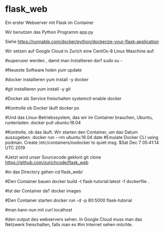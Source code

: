 # flask_web
Ein erster Webserver mit Flask im Container

Wir benutzen das Python Programm app.py

Siehe
https://runnable.com/docker/python/dockerize-your-flask-application

Wir setzen auf Google Cloud in Zurich eine CentOs-8 Linux Maschine auf:

#superuser werden , damit man Installieren darf
sudo su -

#Neueste Software holen
yum update

#docker installieren
yum install -y docker

#git installieren
yum install -y git

#Docker als Service freischalten
systemctl enable docker

#Kontrolle ob Docker läuft
docker ps

#Und das Linux-Betriebssystem, das wir im Container brauchen, Ubuntu, runterladen.
docker pull ubuntu:16.04

#Kontrolle, ob das läuft. Wir starten den Container, um das Datum auszugeben.
docker run --rm ubuntu:16.04 date
#Emulate Docker CLI using podman. Create /etc/containers/nodocker to quiet msg.
$Sat Dec  7 05:41:14 UTC 2019

#Jetzt wird unser Sourcecode geklont
git clone https://github.com/zurichcode/flask_web

#in das Directory gehen
cd flask_web/

#Den Container bauen
docker build -t flask-tutorial:latest -f dockerfile  .

#Ist der Container da?
docker images

#Den Container starten
docker run -d -p 80:5000 flask-tutorial

#man kann nun mit
curl localhost

#den output des webservers sehen. In Google Cloud muss man das Netzwerk freischalten, falls man es 
#im Internet sehen möchte.








